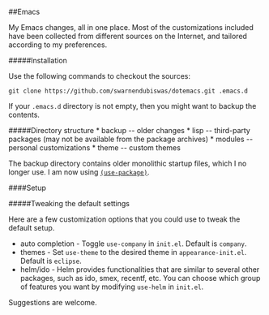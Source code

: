 ##Emacs

My Emacs changes, all in one place. Most of the customizations included have been collected from different sources on
the Internet, and tailored according to my preferences.

#####Installation

Use the following commands to checkout the sources:

```
git clone https://github.com/swarnendubiswas/dotemacs.git .emacs.d
```

If your `.emacs.d` directory is not empty, then you might want to backup the contents.

#####Directory structure
         * backup -- older changes
         * lisp -- third-party packages (may not be available from the package archives)
         * modules -- personal customizations
         * theme -- custom themes

The backup directory contains older monolithic startup files, which I no longer use. I am now using [`(use-package)`](https://github.com/jwiegley/use-package).

####Setup

#####Tweaking the default settings

Here are a few customization options that you could use to tweak the default setup.

* auto completion - Toggle `use-company` in `init.el`. Default is `company`.
* themes - Set `use-theme` to the desired theme in `appearance-init.el`. Default is `eclipse`.
* helm/ido - Helm provides functionalities that are similar to several other packages, such as ido, smex, recentf, etc.
You can choose which group of features you want by modifying `use-helm` in `init.el`.

Suggestions are welcome.

